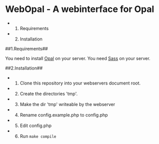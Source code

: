 WebOpal - A webinterface for Opal
==================================

- 1. Requirements
- 2. Installation

##1.Requirements##

You need to install [Opal](https://projects.uebb.tu-berlin.de/opal/trac) on your server.
You need [Sass](http://sass-lang.com/) on your server.

##2.Installation##

- 1. Clone this repository into your webservers document root.
- 2. Create the directories 'tmp'.
- 3. Make the dir 'tmp' writeable by the webserver
- 4. Rename config.example.php to config.php
- 5. Edit config.php
- 6. Run `make compile`
